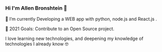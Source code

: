 ### Hi I'm Allen Bronshtein 👋

🌱 I’m currently Developing a WEB app with python, node.js and React.js .

🥅 2021 Goals: Contribute to an Open Source project.

I love learning new technologies, and deepening my knowledge of technologies I already know 🤓
